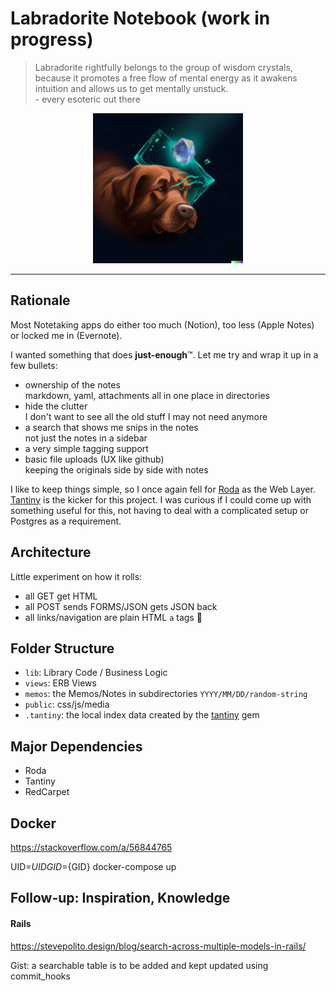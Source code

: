# Labradorite Notebook (work in progress)

> Labradorite rightfully belongs to the group of wisdom crystals, because it promotes a free flow of mental energy as it awakens intuition and allows us to get mentally unstuck.  
> \- every esoteric out there

<div align="center">
  <p>
    <img src="https://github.com/simonneutert/labradorite-notebook/blob/development/public/labradorite.jpg?raw=true" alt="Labradorite dreamed by openai's Dall-E2: A brown labrador shooting a lazer from a blue crystal on its forehead, digital art">
  </p>
</div>

---

## Rationale

Most Notetaking apps do either too much (Notion), too less (Apple Notes) or locked me in (Evernote).

I wanted something that does **just-enough**™. Let me try and wrap it up in a few bullets:

- ownership of the notes  
  markdown, yaml, attachments all in one place in directories
- hide the clutter  
  I don't want to see all the old stuff I may not need anymore
- a search that shows me snips in the notes  
  not just the notes in a sidebar
- a very simple tagging support
- basic file uploads (UX like github)  
  keeping the originals side by side with notes

I like to keep things simple, so I once again fell for [Roda](https://roda.jeremyevans.net) as the Web Layer. [Tantiny](https://github.com/baygeldin/tantiny) is the kicker for this project. I was curious if I could come up with something useful for this, not having to deal with a complicated setup or Postgres as a requirement.

## Architecture

Little experiment on how it rolls:

- all GET get HTML
- all POST sends FORMS/JSON gets JSON back
- all links/navigation are plain HTML `a` tags 🤯

## Folder Structure

- `lib`: Library Code / Business Logic
- `views`: ERB Views
- `memos`: the Memos/Notes in subdirectories `YYYY/MM/DD/random-string`
- `public`: css/js/media
- `.tantiny`: the local index data created by the [tantiny](https://github.com/baygeldin/tantiny) gem

## Major Dependencies

- Roda
- Tantiny
- RedCarpet

## Docker

https://stackoverflow.com/a/56844765

UID=${UID} GID=${GID} docker-compose up

## Follow-up: Inspiration, Knowledge

#### Rails

https://stevepolito.design/blog/search-across-multiple-models-in-rails/

Gist: a searchable table is to be added and kept updated using commit_hooks
